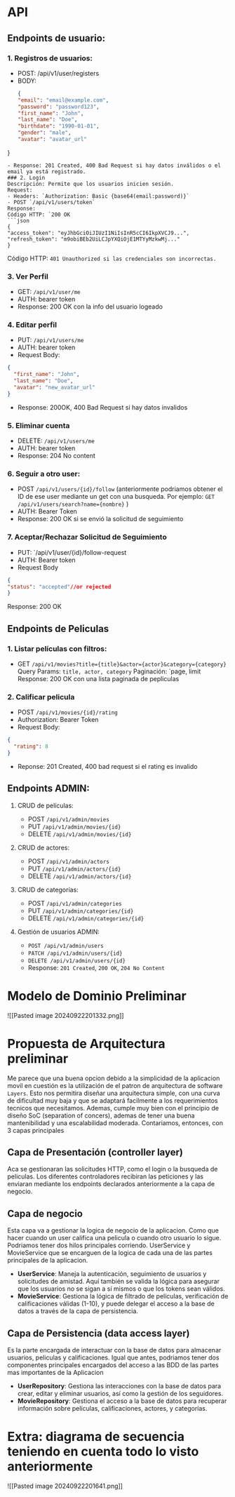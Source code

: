 # API 

## Endpoints de usuario:

### 1. Registros de usuarios:
-  POST: /api/v1/user/registers
- BODY: 
  ```json 
  {
  "email": "email@example.com",
  "password": "password123",
  "first_name": "John",
  "last_name": "Doe",
  "birthdate": "1990-01-01",
  "gender": "male",
  "avatar": "avatar_url"
}
```
- Response: 201 Created, 400 Bad Request si hay datos inválidos o el email ya está registrado.
### 2. Login
Descripción: Permite que los usuarios inicien sesión.
Request:
- Headers: `Authorization: Basic {base64(email:password)}`
- POST `/api/v1/users/token`
Response:
Código HTTP: `200 OK
```json 
{
"access_token": "eyJhbGciOiJIUzI1NiIsInR5cCI6IkpXVCJ9...",
"refresh_token": "m9obiBEb2UiLCJpYXQiOjE1MTYyMzkwMj..."
}
```
Código HTTP: `401 Unauthorized si las credenciales son incorrectas.`


### 3. Ver Perfil 
- GET: `/api/v1/user/me`
- AUTH: bearer token 
- Response: 200 OK con la info del usuario logeado

### 4. Editar perfil
-  PUT: `/api/v1/users/me`
- AUTH: bearer token
- Request Body:
```json 
{
  "first_name": "John",
  "last_name": "Doe",
  "avatar": "new_avatar_url"
}
```
- Response: 200OK, 400 Bad Request si hay datos invalidos 

### 5. Eliminar cuenta
- DELETE: `/api/v1/users/me`
- AUTH: bearer token
- Response: 204 No content

### 6. Seguir a otro user: 

- POST `/api/v1/users/{id}/follow` (anteriormente podriamos obtener el ID de ese user mediante un get con una busqueda. Por ejemplo: `GET /api/v1/users/search?name={nombre}`
)
- AUTH: Bearer Token
- Response: 200 OK si se envió la solicitud de seguimiento 

### 7. Aceptar/Rechazar Solicitud de Seguimiento
- PUT: `/api/v1/user/{id}/follow-request
- AUTH: Bearer token
- Request Body 
```json 
{
"status": "accepted"//or rejected
}
```
Response: 200 OK

## Endpoints de Peliculas 
### 1. Listar películas con filtros:

- GET `/api/v1/movies?title={title}&actor={actor}&category={category}`
Query Params: `title, actor, category`
Paginación: `page, limit
Response: 200 OK con una lista paginada de pepliculas

### 2. Calificar pelicula
- POST `/api/v1/movies/{id}/rating`
- Authorization: Bearer Token
- Request Body:
```json
{
  "rating": 8
}
```
- Reponse: 201 Created, 400 bad request si el rating es invalido

## Endpoints ADMIN:

1. CRUD de películas:
    
    - POST `/api/v1/admin/movies`
    - PUT `/api/v1/admin/movies/{id}`
    - DELETE `/api/v1/admin/movies/{id}`
2. CRUD de actores:
    
    - POST `/api/v1/admin/actors`
    - PUT `/api/v1/admin/actors/{id}`
    - DELETE `/api/v1/admin/actors/{id}`
3. CRUD de categorías:
    
    - POST `/api/v1/admin/categories`
    - PUT `/api/v1/admin/categories/{id}`
    - DELETE `/api/v1/admin/categories/{id}`
4. Gestión de usuarios ADMIN:
    - `POST /api/v1/admin/users`
    - `PATCH /api/v1/admin/users/{id}`
    - `DELETE /api/v1/admin/users/{id}`
    - Response: `201 Created`, `200 OK`, `204 No Content`

# Modelo de Dominio Preliminar 
![[Pasted image 20240922201332.png]]

# Propuesta de Arquitectura preliminar
Me parece que una buena opcion debido a la simplicidad de la aplicacion movil en cuestión es la utilización de el patron de arquitectura de software `Layers`. Esto nos permitira diseñar una arquitectura simple, con una curva de dificultad muy baja y que se adaptará facilmente a los requerimientos tecnicos que necesitamos.
Ademas, cumple muy bien con el principio de diseño SoC (separation of concers), ademas de tener una buena mantenibilidad y una escalabilidad moderada.
Contariamos, entonces, con 3 capas principales

## Capa de Presentación (controller layer)
Aca se gestionaran las solicitudes HTTP, como el login o la busqueda de peliculas. Los diferentes controladores recibiran las peticiones y las enviaran mediante los endpoints declarados anteriormente a la capa de negocio.

## Capa de negocio 
Esta capa va a gestionar la logica de negocio de la aplicacion. Como que hacer cuando un user califica una pelicula o cuando otro usuario lo sigue. Podriamos tener dos hilos principales corriendo. UserService y MovieService que se encarguen de la logica de cada una de las partes principales de la aplicacion. 
- **UserService**: Maneja la autenticación, seguimiento de usuarios y solicitudes de amistad. Aquí también se valida la lógica para asegurar que los usuarios no se sigan a sí mismos o que los tokens sean válidos.
- **MovieService**: Gestiona la lógica de filtrado de películas, verificación de calificaciones válidas (1-10), y puede delegar el acceso a la base de datos a través de la capa de persistencia.

## Capa de Persistencia (data access layer)
Es la parte encargada de interactuar con la base de datos para almacenar usuarios, peliculas y calificaciones. Igual que antes, podriamos tener dos componentes principales encargados del acceso a las BDD de las partes mas importantes de la Aplicacion
- **UserRepository**: Gestiona las interacciones con la base de datos para crear, editar y eliminar usuarios, así como la gestión de los seguidores.
- **MovieRepository**: Gestiona el acceso a la base de datos para recuperar información sobre películas, calificaciones, actores, y categorías.


# Extra: diagrama de secuencia teniendo en cuenta todo lo visto anteriormente 
![[Pasted image 20240922201641.png]]